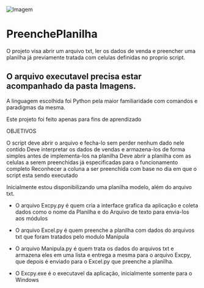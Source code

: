 ![Imagem](https://github.com/RafaelLisboa/PreenchePlanilha/blob/master/Imagens/Capturar.JPG)





# PreenchePlanilha
O projeto visa abrir um arquivo txt, ler os dados de venda e preencher uma planilha já previamente tratada com celulas definidas no proprio script.

## O arquivo executavel precisa estar acompanhado da pasta Imagens. 

A linguagem escolhida foi Python pela maior familiaridade com comandos e paradigmas da mesma.

Este projeto foi feito apenas para fins de aprendizado

OBJETIVOS

O script deve abrir o arquivo e fecha-lo sem perder nenhum dado nele contido
Deve interpretar os dados de vendas e armazena-los de forma simples antes de implementa-los na planilha
Deve abrir a planilha com as celulas a serem preenchidas já  especificadas para o funcionamento completo
Reconhecer a coluna a ser preenchida com base no dia em que o script esta sendo executado

Inicialmente estou disponibilizando uma planilha modelo, além do arquivo txt.

- O arquivo Excpy.py é quem cria a interface grafica da aplicação e coleta dados como o nome da Planilha e do Arquivo de texto para envia-los aos módulos

- O arquivo Excel.py é quem preenche a planilha com dados do arquivos txt que foram tratados pelo modulo Manipula

- O arquivo Manipula.py é quem trata os dados do arquivos txt e armazena eles em uma lista e entrega a mesma para o arquivo Excpy, que depois é enviado para o Excel.py que preenche a planilha.

- O Excpy.exe é o executavel da aplicação, inicialmente somente para o Windows
